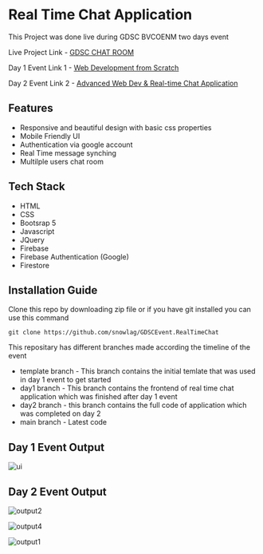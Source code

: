 # Real Time Chat Application
This Project was done live during GDSC BVCOENM two days event 

Live Project Link -  [GDSC CHAT ROOM](https://chatapplicationday2.web.app/)

Day 1 Event Link 1 - [Web Development from Scratch](https://www.youtube.com/watch?v=2Z1pzm7pP3I)

Day 2 Event Link 2 - [Advanced Web Dev & Real-time Chat Application](https://gdsc.community.dev/events/details/developer-student-clubs-bharati-vidyapeeth-college-of-engineering-navi-mumbai-presents-advanced-web-dev-real-time-chat-application/)

## Features
* Responsive and beautiful design with basic css properties
* Mobile Friendly UI
* Authentication via google account
* Real Time message synching
* Multilple users chat room

## Tech Stack
* HTML
* CSS 
* Bootsrap 5
* Javascript
* JQuery
* Firebase
* Firebase Authentication (Google)
* Firestore

## Installation Guide

Clone this repo by  downloading zip file or if you have git installed you can use this command

```
git clone https://github.com/snowlag/GDSCEvent.RealTimeChat

```

This repositary has different branches made according the timeline of the event

* template branch - This branch contains the initial temlate that was used in day 1 event to get started
* day1 branch - This branch contains the frontend of real time chat application which was finished after day 1 event
* day2 branch - this branch contains the full code of application which was completed on day 2
* main branch - Latest code

## Day 1 Event Output

![ui](https://user-images.githubusercontent.com/55632797/140794242-adb603c1-070f-42f4-b4de-871ed2f09f82.PNG)

## Day 2 Event Output
![output2](https://user-images.githubusercontent.com/55632797/141097156-c988c01d-d300-416c-870e-1fa3480b4168.PNG)
  
![output4](https://user-images.githubusercontent.com/55632797/141097262-71f72761-24f9-49d6-96a7-5ee069d88ecf.PNG)

![output1](https://user-images.githubusercontent.com/55632797/141097089-ba045673-f8fb-49f0-9e24-955a73e2661c.PNG)


